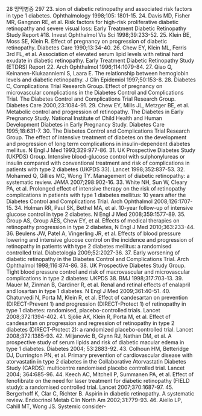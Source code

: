 28 망막병증
<PAGE>297
23. sion of diabetic retinopathy and associated risk factors in type 1 diabetes. Ophthalmology 1998;105: 1801-15.
24. Davis MD, Fisher MR, Gangnon RE, et al. Risk factors for high-risk proliferative diabetic retinopathy and severe visual loss: Early Treatment Diabetic Retinopathy Study Report #18. Invest Ophthalmol Vis Sci 1998;39:233-52.
25. Klein BE, Moss SE, Klein R. Effect of pregnancy on progression of diabetic retinopathy. Diabetes Care 1990;13:34-40.
26. Chew EY, Klein ML, Ferris 3rd FL, et al. Association of elevated serum lipid levels with retinal hard exudate in diabetic retinopathy. Early Treatment Diabetic Retinopathy Study (ETDRS) Report 22. Arch Ophthalmol 1996;114:1079-84.
27. Qiao Q, Keinanen-Kiukaanniemi S, Laara E. The relationship between hemoglobin levels and diabetic retinopathy. J Clin Epidemiol 1997;50:153-8.
28. Diabetes C, Complications Trial Research Group. Effect of pregnancy on microvascular complications in the Diabetes Control and Complications Trial. The Diabetes Control and Complications Trial Research Group. Diabetes Care 2000;23:1084-91.
29. Chew EY, Mills JL, Metzger BE, et al. Metabolic control and progression of retinopathy. The Diabetes in Early Pregnancy Study. National Institute of Child Health and Human Development Diabetes in Early Pregnancy Study. Diabetes Care 1995;18:631-7.
30. The Diabetes Control and Complications Trial Research Group. The effect of intensive treatment of diabetes on the development and progression of long term complications in insulin-dependent diabetes mellitus. N Engl J Med 1993;329:977-86.
31. UK Prospective Diabetes Study (UKPDS) Group. Intensive blood-glucose control with sulphonylureas or insulin compared with conventional treatment and risk of complications in patients with type 2 diabetes (UKPDS 33). Lancet 1998;352:837-53.
32. Mohamed Q, Gillies MC, Wong TY. Management of diabetic retinopathy: a systematic review. JAMA 2007;298:902-16.
33. White NH, Sun W, Cleary PA, et al. Prolonged effect of intensive therapy on the risk of retinopathy complications in patients with type 1 diabetes mellitus: 10 years after the Diabetes Control and Complications Trial. Arch Ophthalmol 2008;126:1707-15.
34. Holman RR, Paul SK, Bethel MA, et al. 10-year follow-up of intensive glucose control in type 2 diabetes. N Engl J Med 2008;359:1577-89.
35. Group AS, Group AES, Chew EY, et al. Effects of medical therapies on retinopathy progression in type 2 diabetes, N Engl J Med 2010;363:233-44.
36. Beulens JW, Patel A, Vingerling JR, et al. Effects of blood pressure lowering and intensive glucose control on the incidence and progression of retinopathy in patients with type 2 diabetes mellitus: a randomised controlled trial. Diabetologia 2009;52:2027-36.
37. Early worsening of diabetic retinopathy in the Diabetes Control and Complications Trial. Arch Ophthalmol 1998;116:874-86.
38. UK Prospective Diabetes Study Group. Tight blood pressure control and risk of macrovascular and microvascular complications in type 2 diabetes: UKPDS 38. BMJ 1998;317:703-13.
39. Mauer M, Zinman B, Gardiner R, et al. Renal and retinal effects of enalapril and losartan in type 1 diabetes. N Engl J Med 2009;361:40-51.
40. Chaturvedi N, Porta M, Klein R, et al. Effect of candesartan on prevention (DIRECT-Prevent 1) and progression (DIRECT-Protect 1) of retinopathy in type 1 diabetes: randomised, placebo-controlled trials. Lancet 2008;372:1394-402.
41. Sjölie AK, Klein R, Porta M, et al. Effect of candesartan on progression and regression of retinopathy in type 2 diabetes (DIRECT-Protect 2): a randomized placebo-controlled trial. Lancet 2008;372:1385-93.
42. Miljanovic B, Glynn RJ, Nathan DM, et al. A prospective study of serum lipids and risk of diabetic macular edema in type 1 diabetes. Diabetes 2004; 53:2883-92.
43. Colhoun HM, Betteridge DJ, Durrington PN, et al. Primary prevention of cardiovascular disease with atorvastatin in type 2 diabetes in the Collaborative Atorvastatin Diabetes Study (CARDS): multicentre randomised placebo controlled trial. Lancet 2004; 364:685-96.
44. Keech AC, Mitchell P, Summanen PA, et al. Effect of fenofibrate on the need for laser treatment for diabetic retinopathy (FIELD study): a randomised controlled trial. Lancet 2007;370:1687-97.
45. Bergerhoff K, Clar C, Richter B. Aspirin in diabetic retinopathy. A systematic review. Endocrinol Metab Clin North Am 2002;31:779-93.
46. Aiello LP, Cahill MT, Wong JS. Systemic consider-